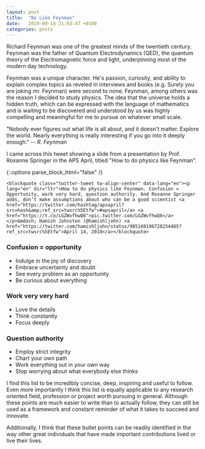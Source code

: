 ```yaml
---
layout: post
title:  "Be Like Feynman"
date:   2019-09-14 21:03:47 +0100
categories: posts
---
```



Richard Feynman was one of the greatest minds of the twentieth century.
Feynman was the father of Quantum Electrodynamics (QED), the quantum theory of the Electromagnetic force and light, underpinning most of the modern day technology.

Feynman was a unique character. He's passion, curiosity, and ability to explain complex topics as reveled in interviews and books (e.g. Surely you are joking mr. Feynman) were second to none. Feynman, among others was the reason I decided to study physics. The idea that the universe holds a hidden truth, which can be expressed with the language of mathematics and is waiting to be discovered and understood by us was highly compelling and meaningful for me to pursue on whatever small scale.

"Nobody ever figures out what life is all about, and it doesn't matter. Explore the world. Nearly everything is really interesting if you go into it deeply enough."
-- <cite>R. Feynman</cite>

I came across this tweet showing a slide from a presentation by Prof. Roxanne Springer in the APS April, titled "How to do physics like Feynman". 
<br/>

{::options parse_block_html="false" /}
<div class="center">

    <blockquote class="twitter-tweet tw-align-center" data-lang="en"><p lang="en" dir="ltr">How to do physics like Feynman. Confusion = Opportunity, work very hard, question authority. And Roxanne Springer adds, don’t make assumptions about who can be a good scientist <a href="https://twitter.com/hashtag/apsapril?src=hash&amp;ref_src=twsrc%5Etfw">#apsapril</a> <a href="https://t.co/LGZWvfhwQ6">pic.twitter.com/LGZWvfhwQ6</a></p>&mdash; Hamish Johnston (@hamishljohn) <a href="https://twitter.com/hamishljohn/status/985160196728254465?ref_src=twsrc%5Etfw">April 14, 2018</a></blockquote>
<script async src="https://platform.twitter.com/widgets.js" charset="utf-8"></script>
</div>


### Confusion = opportunity
  * Indulge in the joy of discovery
  * Embrace uncertainty and doubt
  * See every problem as an opportunity
  * Be curious about everything

### Work very very hard
* Love the details
* Think constantly
* Focus deeply

### Question authority
  * Employ strict integrity
  * Chart your own path
  * Work everything out in your own way
  * Stop worrying about what everybody else thinks

I find this list to be incredibly concise, deep, inspiring and useful to follow. Even more importantly I think this list is equally applicable to any research oriented field, profession or project worth pursuing in general.
Although these points are much easier to write than to actually follow, they can still be used as a framework and constant reminder of what it takes to succeed and innovate. 

Additionally, I think that these bullet points can be readily identified in the way other great individuals that have made important contributions lived or live their lives.
